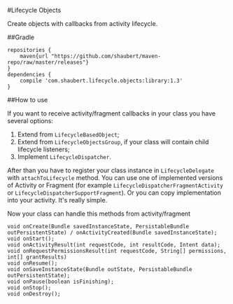 #Lifecycle Objects

Create objects with callbacks from activity lifecycle.

##Gradle

    repositories {
        maven{url "https://github.com/shaubert/maven-repo/raw/master/releases"}
    }
    dependencies {
        compile 'com.shaubert.lifecycle.objects:library:1.3'
    }


##How to use

If you want to receive activity/fragment callbacks in your class you have several options:
 1. Extend from `LifecycleBasedObject`;
 2. Extend from `LifecycleObjectsGroup`, if your class will contain child lifecycle listeners;
 3. Implement `LifecycleDispatcher`.
 
After than you have to register your class instance in `LifecycleDelegate` with `attachToLifecycle` method. You can use one of implemented versions of Activity or Fragment (for example `LifecycleDispatcherFragmentActivity` or `LifecycleDispatcherSupportFragment`). Or you can copy implementation into your activity. It's really simple.

Now your class can handle this methods from activity/fragment

    void onCreate(Bundle savedInstanceState, PersistableBundle outPersistentState) / onActivityCreated(Bundle savedInstanceState);
    void onStart();
    void onActivityResult(int requestCode, int resultCode, Intent data);
    void onRequestPermissionsResult(int requestCode, String[] permissions, int[] grantResults)
    void onResume();
    void onSaveInstanceState(Bundle outState, PersistableBundle outPersistentState);
    void onPause(boolean isFinishing);
    void onStop();
    void onDestroy();
    

